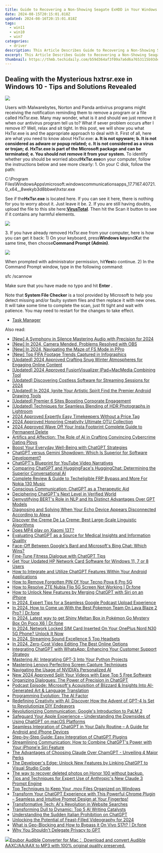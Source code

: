 ```yaml
---
title: Guide to Recovering a Non-Showing Seagate ExHDD in Your Windows 11 PC
date: 2024-08-15T20:15:01.818Z
updated: 2024-08-16T20:15:01.818Z
tags:
  - win11
  - win10
  - win7
categories:
  - driver
description: This Article Describes Guide to Recovering a Non-Showing Seagate ExHDD in Your Windows 11 PC
excerpt: This Article Describes Guide to Recovering a Non-Showing Seagate ExHDD in Your Windows 11 PC
thumbnail: https://thmb.techidaily.com/b59d364af3f09a7a6d6a7653115b93ded9b0954f81995086020a4612472b77ff.png
---
```


## Dealing with the Mysterious hxtrsr.exe in Windows 10 - Tips and Solutions Revealed

![](https://images.drivereasy.com/wp-content/uploads/2017/06/img_594c93a245495.jpg)

Users with Malwarebytes, Norton and Panda antivirus programs might receiving the notification reminding them to remove a program or a file called HxTsr.exe. Many may wonder, what is it and should we just remove it when our antivirus program tell us to? What if sever problem occurs after I remove it? Well, relax and sit tight. In this post, we will show you what HxTsr.exe is and the appropriate approach to deal with it. First of all, here are what you need to know about HxTsr.exe: **a. It is not spyware;** **b. It is not considered as adware or popup related;** **c. It is not considered as a virus or trojan;**   **d. HxTsr.exe is part of the Microsoft package and can be terminated;** **e. You should not remove it from your system.** To identify whether you should be worried about**HxTsr.exe**on your computer, follow the instructions below and see more clearly: 1\. On your C disk, follow the path:

C:\Program Files\WindowsApps\microsoft.windowscommunicationsapps_17.7167.40721.0_x64__8wekyb3d8bbwe\hxtsr.exe

 See if the**HxTsr.exe** is located here. If you can see it here, there is nothing for you to worry about it. Just leave it be. 2\. If you are still having doubts, upload the file to this site here:[**VirusTotal**](https://www.virustotal.com/). Then hit the Scan it button to see if it contains any harmful elements.

![](https://images.drivereasy.com/wp-content/uploads/2017/06/img_594c99f6849c0.png)

3\. If you have already removed HxTsr.exe from your computer, here is how you can get it back: 1) On your keyboard, press**Windows key**and**X**at the same time, then choose**Command Prompt (Admin)**.

![](https://images.drivereasy.com/wp-content/uploads/2017/06/img_594c9ad4aa3e0.png)

When prompted with administrator permission, hit**Yes**to continue. 2) In the Command Prompt window, type in the following command:

sfc /scannow

Make sure that you have made no typo and hit **Enter** .

 Note that **System File Checker**  is a tool provided by Microsoft to help you detect missing and/or faulty system files and then replace it with new ones. It will take some time to complete the scan, just fit tight and wait with patience. You may need to restart for the changes to take effect.

* [Task Manager](https://tools.techidaily.com/drivereasy/download/)

<ins class="adsbygoogle"
     style="display:block"
     data-ad-format="autorelaxed"
     data-ad-client="ca-pub-7571918770474297"
     data-ad-slot="1223367746"></ins>



<ins class="adsbygoogle"
     style="display:block"
     data-ad-client="ca-pub-7571918770474297"
     data-ad-slot="8358498916"
     data-ad-format="auto"
     data-full-width-responsive="true"></ins>

<span class="atpl-alsoreadstyle">Also read:</span>
<div><ul>
<li><a href="https://facebook-video-footage.techidaily.com/new-a-symphony-in-silence-mastering-audio-with-precision-for-2024/"><u>[New] A Symphony in Silence  Mastering Audio with Precision for 2024</u></a></li>
<li><a href="https://video-capture.techidaily.com/new-in-2024-camera-mended-problems-resolved-with-obs/"><u>[New] In 2024, Camera Mended, Problems Resolved with OBS</u></a></li>
<li><a href="https://article-posts.techidaily.com/new-in-2024-navigating-the-maze-of-fs-mode-in-ppro/"><u>[New] In 2024, Navigating the Maze of FS Mode in PPro</u></a></li>
<li><a href="https://facebook-video-footage.techidaily.com/new-top-fifa-footage-trends-captured-in-infographics/"><u>[New] Top FIFA Footage Trends Captured in Infographics</u></a></li>
<li><a href="https://facebook-record-videos.techidaily.com/updated-2024-approved-crafting-snug-winter-atmospheres-for-engaging-online-content/"><u>[Updated] 2024 Approved  Crafting Snug Winter Atmospheres for Engaging Online Content</u></a></li>
<li><a href="https://fox-access.techidaily.com/updated-2024-approved-fusionvisualizer-ipadplusmacmedia-combining-tool/"><u>[Updated] 2024 Approved  FusionVisualizer  IPad+MacMedia Combining Tool</u></a></li>
<li><a href="https://video-capture.techidaily.com/updated-discovering-costless-software-for-streaming-sessions-for-2024/"><u>[Updated] Discovering Costless Software for Streaming Sessions for 2024</u></a></li>
<li><a href="https://fox-cloud.techidaily.com/updated-in-2024-ignite-your-artistic-spirit-find-the-premier-android-drawing-tools/"><u>[Updated] In 2024, Ignite Your Artistic Spirit  Find the Premier Android Drawing Tools</u></a></li>
<li><a href="https://extra-support.techidaily.com/updated-premier-6-sites-boosting-corporate-engagement/"><u>[Updated] Premier 6 Sites Boosting Corporate Engagement</u></a></li>
<li><a href="https://vp-tips.techidaily.com/updated-techniques-for-seamless-blending-of-hdr-photographs-in-lightroom/"><u>[Updated] Techniques for Seamless Blending of HDR Photographs in Lightroom</u></a></li>
<li><a href="https://some-knowledge.techidaily.com/2024-approved-expertly-easy-timekeepers-without-a-price-tag/"><u>2024 Approved  Expertly Easy Timekeepers Without a Price Tag</u></a></li>
<li><a href="https://fox-glue.techidaily.com/2024-approved-honoring-creativity-ultimate-otu-collection/"><u>2024 Approved  Honoring Creativity  Ultimate OTU Collection</u></a></li>
<li><a href="https://instagram-clips.techidaily.com/2024-approved-wave-off-your-insta-footprint-complete-guide-to-permanent-delete/"><u>2024 Approved  Wave Off Your Insta Footprint  Complete Guide to Permanent Delete</u></a></li>
<li><a href="https://tech-hub.techidaily.com/artifics-and-affection-the-role-of-ai-in-crafting-convincing-cybercrime-dating-ploys/"><u>Artifics and Affection: The Role of AI in Crafting Convincing Cybercrime Dating Ploys</u></a></li>
<li><a href="https://tech-revival.techidaily.com/boost-your-everyday-well-being-with-chatgpt-strategies/"><u>Boost Your Everyday Well-Being with ChatGPT Strategies</u></a></li>
<li><a href="https://tech-hub.techidaily.com/chatgpt-versus-gemini-showdown-which-is-superior-for-software-development/"><u>ChatGPT versus Gemini Showdown: Which Is Superior for Software Development?</u></a></li>
<li><a href="https://tech-hub.techidaily.com/chatgpts-blueprint-for-youtube-video-narratives/"><u>ChatGPT's Blueprint for YouTube Video Narratives</u></a></li>
<li><a href="https://tech-hub.techidaily.com/comparing-chatgpt-and-huggingfaces-huggingchat-determining-the-superior-conversational-ai/"><u>Comparing ChatGPT and HuggingFace's HuggingChat: Determining the Superior Conversational AI</u></a></li>
<li><a href="https://easy-unlock-android.techidaily.com/complete-review-and-guide-to-techeligible-frp-bypass-and-more-for-nokia-130-music-by-drfone-android/"><u>Complete Review & Guide to Techeligible FRP Bypass and More For Nokia 130 Music</u></a></li>
<li><a href="https://tech-hub.techidaily.com/conscious-communication-chatgpt-as-a-therapeutic-aid/"><u>Conscious Communication: ChatGPT as a Therapeutic Aid</u></a></li>
<li><a href="https://tech-hub.techidaily.com/deciphering-chatgpts-next-level-in-verified-world/"><u>Deciphering ChatGPT's Next Level in Verified World</u></a></li>
<li><a href="https://tech-hub.techidaily.com/demystifying-berts-role-in-nlp-and-its-distinct-advantages-over-gpt-models/"><u>Demystifying BERT's Role in NLP and Its Distinct Advantages Over GPT Models</u></a></li>
<li><a href="https://tech-hub.techidaily.com/diagnosing-and-solving-when-your-echo-device-appears-disconnected-according-to-alexa/"><u>Diagnosing and Solving When Your Echo Device Appears Disconnected According to Alexa</u></a></li>
<li><a href="https://tech-hub.techidaily.com/discover-the-creme-de-la-creme-best-large-scale-linguistic-algorithms/"><u>Discover the Creme De La Creme: Best Large-Scale Linguistic Algorithms</u></a></li>
<li><a href="https://phone-solutions.techidaily.com/does-mp4-play-on-xiaomi-13t-by-aiseesoft-video-converter-play-mp4-on-android/"><u>Does MP4 play on Xiaomi 13T?</u></a></li>
<li><a href="https://tech-hub.techidaily.com/evaluating-chatgpt-as-a-source-for-medical-insights-and-information-quality/"><u>Evaluating ChatGPT as a Source for Medical Insights and Information Quality</u></a></li>
<li><a href="https://tech-hub.techidaily.com/face-off-between-googles-bard-and-microsofts-bing-chat-which-wins/"><u>Face-Off Between Google's Bard and Microsoft's Bing Chat: Which Wins?</u></a></li>
<li><a href="https://tech-hub.techidaily.com/fine-tune-fitness-dialogue-with-chatgpt-tips/"><u>Fine-Tune Fitness Dialogue with ChatGPT Tips</u></a></li>
<li><a href="https://hardware-help.techidaily.com/get-your-updated-hp-network-card-software-for-windows-11-7-or-8-users/"><u>Get Your Updated HP Network Card Software for Windows 11, 7 or 8 Users</u></a></li>
<li><a href="https://tech-hub.techidaily.com/how-to-integrate-and-utilize-chatgpt-features-within-your-android-applications/"><u>How to Integrate and Utilize ChatGPT Features Within Your Android Applications</u></a></li>
<li><a href="https://unlock-android.techidaily.com/how-to-remove-forgotten-pin-of-your-tecno-pova-6-pro-5g-by-drfone-android/"><u>How to Remove Forgotten PIN Of Your Tecno Pova 6 Pro 5G</u></a></li>
<li><a href="https://fix-guide.techidaily.com/how-to-resolve-zte-nubia-flip-5g-screen-not-working-drfone-by-drfone-fix-android-problems-fix-android-problems/"><u>How to Resolve ZTE Nubia Flip 5G Screen Not Working | Dr.fone</u></a></li>
<li><a href="https://tech-hub.techidaily.com/how-to-unlock-new-features-by-merging-chatgpt-with-siri-on-an-iphone/"><u>How to Unlock New Features by Merging ChatGPT with Siri on an iPhone</u></a></li>
<li><a href="https://some-knowledge.techidaily.com/in-2024-expert-tips-for-a-seamless-google-podcast-upload-experience/"><u>In 2024, Expert Tips for a Seamless Google Podcast Upload Experience</u></a></li>
<li><a href="https://android-pokemon-go.techidaily.com/in-2024-how-to-come-up-with-the-best-pokemon-team-on-lava-blaze-2-pro-drfone-by-drfone-virtual-android/"><u>In 2024, How to Come up With the Best Pokemon Team On Lava Blaze 2 Pro? | Dr.fone</u></a></li>
<li><a href="https://pokemon-go-android.techidaily.com/in-2024-latest-way-to-get-shiny-meltan-box-in-pokemon-go-mystery-box-on-poco-x6-drfone-by-drfone-virtual-android/"><u>In 2024, Latest way to get Shiny Meltan Box in Pokémon Go Mystery Box On Poco X6 | Dr.fone</u></a></li>
<li><a href="https://sim-unlock.techidaily.com/in-2024-network-locked-sim-card-inserted-on-your-oneplus-nord-n30-5g-phone-unlock-it-now-by-drfone-android/"><u>In 2024, Network Locked SIM Card Inserted On Your OnePlus Nord N30 5G Phone? Unlock It Now</u></a></li>
<li><a href="https://youtube-stream.techidaily.com/in-2024-streaming-sound-excellence-5-top-headsets/"><u>In 2024, Streaming Sound Excellence  5 Top Headsets</u></a></li>
<li><a href="https://ai-video-apps.techidaily.com/in-2024-zero-cost-video-editing-the-best-online-options/"><u>In 2024, Zero-Cost Video Editing The Best Online Options</u></a></li>
<li><a href="https://tech-hub.techidaily.com/integrating-chatgpt-with-whatsapp-enhancing-your-customer-support-strategy/"><u>Integrating ChatGPT with WhatsApp: Enhancing Your Customer Support Strategy</u></a></li>
<li><a href="https://tech-hub.techidaily.com/mastering-ai-integrating-gpt-3-into-your-python-projects/"><u>Mastering AI: Integrating GPT-3 Into Your Python Projects</u></a></li>
<li><a href="https://video-capture.techidaily.com/mastering-lenovo-perfecting-screen-capture-techniques/"><u>Mastering Lenovo  Perfecting Screen Capture Techniques</u></a></li>
<li><a href="https://tech-hub.techidaily.com/navigating-the-usage-of-nvidias-personalized-ai/"><u>Navigating the Usage of NVIDIA’s Personalized AI</u></a></li>
<li><a href="https://smart-video-creator.techidaily.com/new-2024-approved-split-your-videos-with-ease-top-5-free-software/"><u>New 2024 Approved Split Your Videos with Ease Top 5 Free Software</u></a></li>
<li><a href="https://tech-hub.techidaily.com/organizing-dialogues-the-power-of-precision-in-chatgpt/"><u>Organizing Dialogues: The Power of Precision in ChatGPT</u></a></li>
<li><a href="https://tech-hub.techidaily.com/podcast-episode-microsofts-acquisition-of-blizzard-and-insights-into-ai-generated-art-and-language-translation/"><u>Podcast Episode: Microsoft's Acquisition of Blizzard & Insights Into AI-Generated Art & Language Translation</u></a></li>
<li><a href="https://tech-hub.techidaily.com/programming-evolution-the-ai-factor/"><u>Programming Evolution: The AI Factor</u></a></li>
<li><a href="https://tech-hub.techidaily.com/redefining-creativity-with-ai-discover-how-the-advent-of-gpt-4-is-set-to-revolutionize-diy-endeavors/"><u>Redefining Creativity with AI: Discover How the Advent of GPT-4 Is Set to Revolutionize DIY Endeavors</u></a></li>
<li><a href="https://tech-hub.techidaily.com/revolutionizing-communication-googles-introduction-to-palm-2/"><u>Revolutionizing Communication: Google's Introduction to PaLM 2</u></a></li>
<li><a href="https://tech-hub.techidaily.com/safeguard-your-apple-experience-understanding-the-downsides-of-using-chatgpt-on-macos-platforms/"><u>Safeguard Your Apple Experience – Understanding the Downsides of Using ChatGPT on macOS Platforms</u></a></li>
<li><a href="https://tech-hub.techidaily.com/seamless-integration-of-chatgpt-in-your-daily-routine-a-guide-for-android-and-iphone-devices/"><u>Seamless Integration of ChatGPT in Your Daily Routine – A Guide for Android and iPhone Devices</u></a></li>
<li><a href="https://tech-hub.techidaily.com/step-by-step-guide-easy-integration-of-chatgpt-plugins/"><u>Step-by-Step Guide: Easy Integration of ChatGPT Plugins</u></a></li>
<li><a href="https://tech-hub.techidaily.com/streamlining-communication-how-to-combine-chatgpts-power-with-your-iphonee-siri-feature/"><u>Streamlining Communication: How to Combine ChatGPT's Power with Your iPhone'e Siri Feature</u></a></li>
<li><a href="https://tech-hub.techidaily.com/the-advantages-of-choosing-claude-over-chamgpt-unveiling-4-major-perks/"><u>The Advantages of Choosing Claude Over ChamGPT - Unveiling 4 Major Perks</u></a></li>
<li><a href="https://tech-hub.techidaily.com/the-developers-edge-unlock-new-features-by-linking-chatgpt-to-visual-studio-code/"><u>The Developer's Edge: Unlock New Features by Linking ChatGPT to Visual Studio Code</u></a></li>
<li><a href="https://techidaily.com/the-way-to-recover-deleted-photos-on-honor-100-without-backup-by-fonelab-android-recover-photos/"><u>The way to recover deleted photos on Honor 100 without backup.</u></a></li>
<li><a href="https://tech-hub.techidaily.com/tips-and-techniques-for-expert-use-of-anthropics-new-claude-3-prompt-engine/"><u>Tips and Techniques for Expert Use of Anthropic's New Claude 3 Prompt Engine</u></a></li>
<li><a href="https://on-screen-recording.techidaily.com/top-techniques-to-keep-your-mov-files-organized-on-windows/"><u>Top Techniques to Keep Your .mov Files Organized on Windows</u></a></li>
<li><a href="https://tech-hub.techidaily.com/transform-your-chatgpt-experience-with-this-powerful-chrome-plugin-seamless-and-intuitive-prompt-design-at-your-fingertps/"><u>Transform Your ChatGPT Experience with This Powerful Chrome Plugin – Seamless and Intuitive Prompt Design at Your Fingertps!</u></a></li>
<li><a href="https://tech-hub.techidaily.com/transformative-tech-ais-revolution-in-website-searches/"><u>Transformative Tech: AI's Revolution in Website Searches</u></a></li>
<li><a href="https://tech-hub.techidaily.com/transforming-dull-to-dynamic-top-5-ai-writing-catalysts/"><u>Transforming Dull to Dynamic: Top 5 AI Writing Catalysts</u></a></li>
<li><a href="https://tech-hub.techidaily.com/understanding-the-sudden-italian-prohibition-on-chatgpt/"><u>Understanding the Sudden Italian Prohibition on ChatGPT</u></a></li>
<li><a href="https://facebook-video-footage.techidaily.com/unlocking-the-potential-of-feast-filled-videography-for-2024/"><u>Unlocking the Potential of Feast-Filled Videography for 2024</u></a></li>
<li><a href="https://fake-location.techidaily.com/what-is-geo-blocking-and-how-to-bypass-it-on-vivo-s17t-drfone-by-drfone-virtual-android/"><u>What is Geo-Blocking and How to Bypass it On Vivo S17t? | Dr.fone</u></a></li>
<li><a href="https://tech-hub.techidaily.com/why-you-shouldnt-delegate-privacy-to-gpt/"><u>Why You Shouldn't Delegate Privacy to GPT</u></a></li>
</ul></div>

<!-- affiliate ads begin -->
<a href="https://secure.2checkout.com/order/checkout.php?PRODS=4713565&QTY=1&AFFILIATE=108875&CART=1"><img src="https://www.epubor.com/images/uppic/audible-converter-interface.png" border="0">Epubor Audible Converter for Mac： Download and convert Audible AAXC/AA/AAX to MP3 with 100% original quality preserved.</a>
<!-- affiliate ads end -->